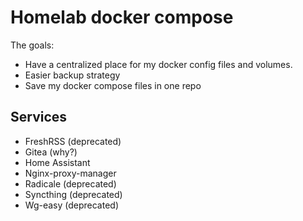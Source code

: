 # Homelab docker compose

The goals:
- Have a centralized place for my docker config files and volumes.
- Easier backup strategy
- Save my docker compose files in one repo

## Services

- FreshRSS (deprecated)
- Gitea (why?)
- Home Assistant
- Nginx-proxy-manager
- Radicale (deprecated)
- Syncthing (deprecated)
- Wg-easy (deprecated)
